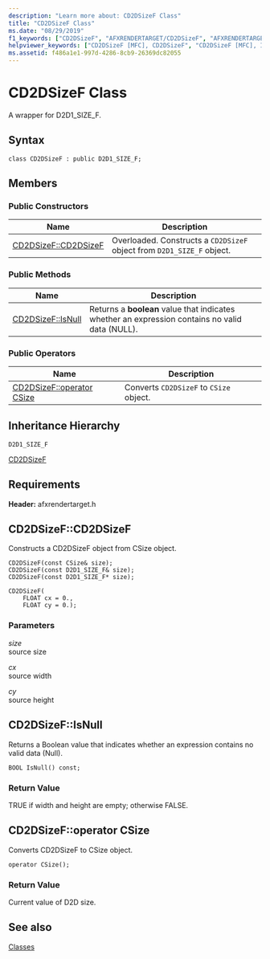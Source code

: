 ```yaml
---
description: "Learn more about: CD2DSizeF Class"
title: "CD2DSizeF Class"
ms.date: "08/29/2019"
f1_keywords: ["CD2DSizeF", "AFXRENDERTARGET/CD2DSizeF", "AFXRENDERTARGET/CD2DSizeF::CD2DSizeF", "AFXRENDERTARGET/CD2DSizeF::IsNull"]
helpviewer_keywords: ["CD2DSizeF [MFC], CD2DSizeF", "CD2DSizeF [MFC], IsNull"]
ms.assetid: f486a1e1-997d-4286-8cb9-26369dc82055
---
```

# CD2DSizeF Class

A wrapper for D2D1_SIZE_F.

## Syntax

```
class CD2DSizeF : public D2D1_SIZE_F;
```

## Members

### Public Constructors

|Name|Description|
|----------|-----------------|
|[CD2DSizeF::CD2DSizeF](#cd2dsizef)|Overloaded. Constructs a `CD2DSizeF` object from `D2D1_SIZE_F` object.|

### Public Methods

|Name|Description|
|----------|-----------------|
|[CD2DSizeF::IsNull](#isnull)|Returns a **boolean** value that indicates whether an expression contains no valid data (NULL).|

### Public Operators

|Name|Description|
|----------|-----------------|
|[CD2DSizeF::operator CSize](#operator_csize)|Converts `CD2DSizeF` to `CSize` object.|

## Inheritance Hierarchy

`D2D1_SIZE_F`

[CD2DSizeF](../../mfc/reference/cd2dsizef-class.md)

## Requirements

**Header:** afxrendertarget.h

## <a name="cd2dsizef"></a> CD2DSizeF::CD2DSizeF

Constructs a CD2DSizeF object from CSize object.

```
CD2DSizeF(const CSize& size);
CD2DSizeF(const D2D1_SIZE_F& size);
CD2DSizeF(const D2D1_SIZE_F* size);

CD2DSizeF(
    FLOAT cx = 0.,
    FLOAT cy = 0.);
```

### Parameters

*size*<br/>
source size

*cx*<br/>
source width

*cy*<br/>
source height

## <a name="isnull"></a> CD2DSizeF::IsNull

Returns a Boolean value that indicates whether an expression contains no valid data (Null).

```
BOOL IsNull() const;
```

### Return Value

TRUE if width and height are empty; otherwise FALSE.

## <a name="operator_csize"></a> CD2DSizeF::operator CSize

Converts CD2DSizeF to CSize object.

```
operator CSize();
```

### Return Value

Current value of D2D size.

## See also

[Classes](../../mfc/reference/mfc-classes.md)
